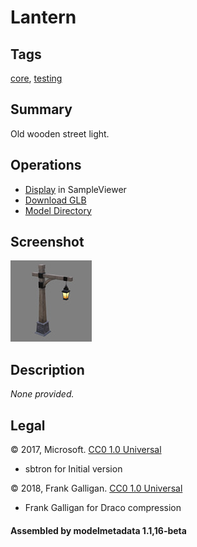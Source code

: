 # Lantern

## Tags

[core](../../Models-core.md), [testing](../../Models-testing.md)

## Summary

Old wooden street light.

## Operations

* [Display](https://github.khronos.org/glTF-Sample-Viewer-Release/?model=https://raw.GithubUserContent.com/KhronosGroup/glTF-Sample-Assets/main/./Models/Lantern/glTF-Binary/Lantern.glb) in SampleViewer
* [Download GLB](https://raw.GithubUserContent.com/KhronosGroup/glTF-Sample-Assets/main/./Models/Lantern/glTF-Binary/Lantern.glb)
* [Model Directory](./)

## Screenshot

![screenshot](screenshot/screenshot.jpg)

## Description

_None provided._

## Legal

&copy; 2017, Microsoft. [CC0 1.0 Universal](https://creativecommons.org/publicdomain/zero/1.0/legalcode)

 - sbtron for Initial version

&copy; 2018, Frank Galligan. [CC0 1.0 Universal](https://creativecommons.org/publicdomain/zero/1.0/legalcode)

 - Frank Galligan for Draco compression

#### Assembled by modelmetadata 1.1,16-beta